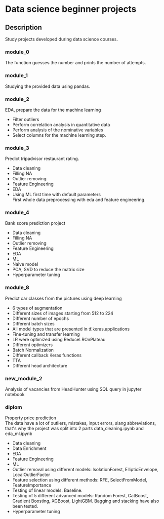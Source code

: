 # Data science beginner projects

## Description
Study projects developed during data science courses.

### module_0<br>
The function guesses the number and prints the number of attempts.

### module_1<br>
Studying the provided data using pandas.

### module_2<br>
EDA, prepare the data for the machine learning
+ Filter outliers
+ Perform correlation analysis in quantitative data
+ Perform analysis of the nominative variables
+ Select columns for the machine learning step.

### module_3<br>
 Predict tripadvisor restaurant rating.
+ Data cleaning
+ Filling NA
+ Outlier removing
+ Feature Engineering
+ EDA
+ Using ML first time with default parameters<br>
First whole data preprocessing with eda and feature engineering.

### module_4
Bank score prediction project
+ Data cleaning
+ Filling NA
+ Outlier removing
+ Feature Engineering
+ EDA
+ ML
+ Naive model
+ PCA, SVD to reduce the matrix size
+ Hyperparameter tuning

### module_8
Predict car classes from the pictures using deep learning
+ 6 types of augmentation
+ Different sizes of images starting from 512 to 224
+ Different number of epochs
+ Different batch sizes
+ All model types that are presented in tf.keras.applications
+ Fine-tuning and transfer learning
+ LR were optimized using ReduceLROnPlateau
+ Different optimizers
+ Batch Normalization
+ Different callback Keras functions
+ TTA
+ Different head architecture

### new_module_2
Analysis of vacancies from HeadHunter using SQL query in jupyter notebook

### diplom
Property price prediction<br>
The data have a lot of outliers, mistakes, input errors, slang abbreviations, that's why the project was split into 2 parts data_cleaning.ipynb and eda_ml.ipynb<br>
+ Data cleaning
+ Data Enrichment
+ EDA
+ Feature Engineering
+ ML
+ Outlier removal using different models: IsolationForest, EllipticEnvelope, LocalOutlierFactor
+ Feature selection using different methods: RFE, SelectFromModel, FeatureImportance
+ Testing of linear models. Baseline.
+ Testing of 5 different advanced models: Random Forest, CatBoost, Gradient Boosting, XGBoost, LightGBM. Bagging and stacking have also been tested.
+ Hyperparameter tuning



